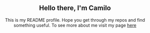 <p align="center">
 <h2 align="center">Hello there, I'm Camilo</h2>
 <p align="center"> This is my README profile. Hope you get through my repos and find something useful. To see more about me visit my page <a href="https://camilogarciabotero.github.io" target="_blank"> here</a></p>
</p>

<!--
<p align="center">
    <a href="https://github.com/anuraghazra/github-readme-stats">
  <img align="center" src="https://github-readme-stats.vercel.app/api?username=camilogarciabotero&show_icons=true" />
</a>
  </p>
-->

<!--
**camilogarciabotero/camilogarciabotero** is a ✨ _special_ ✨ repository because its `README.md` (this file) appears on your GitHub profile.

Here are some ideas to get you started:

- 🔭 I’m currently working on ...
- 🌱 I’m currently learning ...
- 👯 I’m looking to collaborate on ...
- 🤔 I’m looking for help with ...
- 💬 Ask me about ...
- 📫 How to reach me: ...
- 😄 Pronouns: ...
- ⚡ Fun fact: ...
-->
